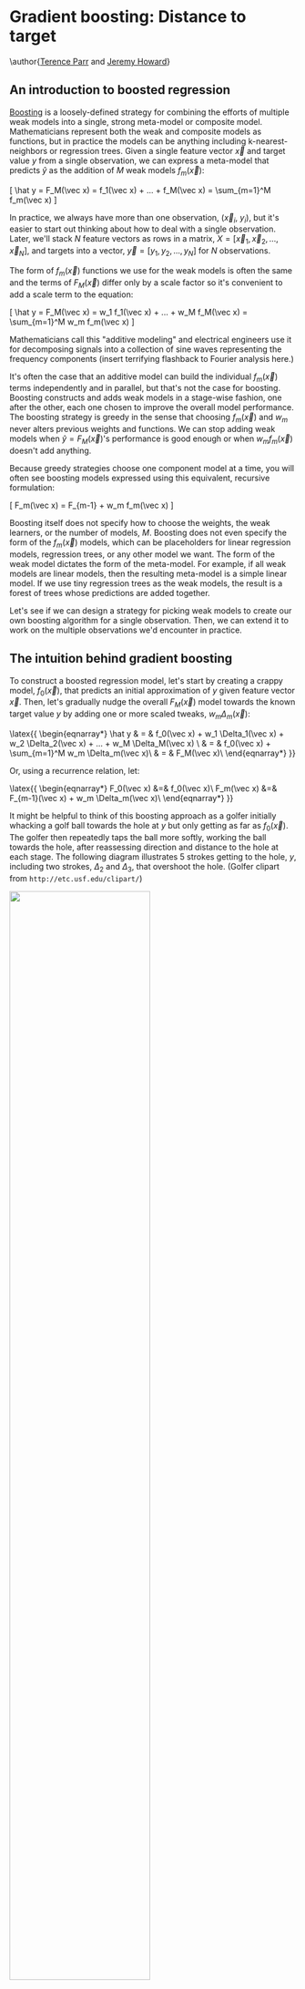 # Gradient boosting: Distance to target

\author{[Terence Parr](http://parrt.cs.usfca.edu) and [Jeremy Howard](http://www.fast.ai/about/#jeremy)}

## An introduction to boosted regression

[Boosting](https://en.wikipedia.org/wiki/Boosting_\(meta-algorithm\)) is a loosely-defined strategy for combining the efforts of multiple weak models into a single, strong meta-model or composite model.   Mathematicians represent both the weak and composite models as functions, but in practice the models can be anything including k-nearest-neighbors or   regression trees. Given a single feature vector $\vec x$ and target value $y$ from a single observation, we can express a meta-model that predicts $\hat y$ as the addition of $M$ weak models $f_m(\vec x)$:

\[
\hat y = F_M(\vec x) = f_1(\vec x) + ...  + f_M(\vec x) = \sum_{m=1}^M f_m(\vec x)
\]

In practice, we always have more than one observation, ($\vec x_i$, $y_i$), but it's easier to start out thinking about how to deal with a single observation. Later, we'll stack $N$ feature vectors as rows in a matrix, $X = [\vec x_1, \vec x_2, ..., \vec x_N]$, and targets into a vector, $\vec y = [y_1, y_2, ..., y_N]$ for $N$ observations.

The form of $f_m(\vec x)$ functions we use for the weak models is often the same and the terms of $F_M(\vec x)$ differ only by a scale factor so it's convenient to add a scale term to the equation:

\[
\hat y = F_M(\vec x) = w_1 f_1(\vec x) + ...  + w_M f_M(\vec x) = \sum_{m=1}^M w_m f_m(\vec x)
\]

Mathematicians call this "additive modeling" and electrical engineers use it for decomposing signals into a collection of sine waves representing the frequency components (insert terrifying flashback to Fourier analysis here.) 

It's often the case that an additive model can build the individual $f_m(\vec x)$ terms independently and in parallel, but that's not the case for boosting. Boosting constructs and adds weak models in a stage-wise fashion, one after the other, each one chosen to improve the overall model performance. The boosting strategy is greedy in the sense that choosing $f_m(\vec x)$ and $w_m$ never alters previous weights and functions. We can stop adding weak models when $\hat y = F_M(\vec x)$'s performance is good enough or when $w_m f_m(\vec x)$ doesn't add anything.  <!-- When we care about distinguishing between the various $\hat y$ for different values of $M$, we can use $\hat y^{(i)}$ to represent $F_m(\vec x)$. (We can't use the simpler notation $\hat y_m$ because that means target value $i$ within the $\hat {\vec y}$ vector.)-->

Because greedy strategies choose one component model at a time, you will often see boosting models expressed using this equivalent, recursive formulation:

\[
F_m(\vec x) = F_{m-1} + w_m f_m(\vec x)
\]

Boosting itself does not specify how to choose the weights, the weak learners, or the number of models, $M$.   Boosting does not even specify the form of the $f_m(\vec x)$ models, which can be placeholders for linear regression models, regression trees, or any other model we want.  The form of the weak model dictates the form of the meta-model. For example, if all weak models are linear models, then the resulting meta-model is a simple linear model. If we use tiny regression trees as the weak models, the result is a forest of trees whose predictions are added together.

Let's see if we can design a strategy for picking weak models to create our own boosting algorithm for a single observation. Then, we can extend it to work on the multiple observations we'd encounter in practice.

## The intuition behind gradient boosting

To construct a boosted regression model, let's start by creating a crappy model, $f_0(\vec x)$, that predicts an initial approximation of $y$ given feature vector $\vec x$. Then, let's gradually nudge the overall $F_M(\vec x)$ model towards the known target value $y$ by adding one or more scaled tweaks, $w_m \Delta_m(\vec x)$:

\latex{{
\begin{eqnarray*}
\hat y & = & f_0(\vec x) + w_1 \Delta_1(\vec x) + w_2 \Delta_2(\vec x) + ...  + w_M \Delta_M(\vec x) \\
 & = & f_0(\vec x) + \sum_{m=1}^M w_m \Delta_m(\vec x)\\
 & = & F_M(\vec x)\\
\end{eqnarray*}
}}

Or, using a recurrence relation, let:

\latex{{
\begin{eqnarray*}
F_0(\vec x) &=& f_0(\vec x)\\
F_m(\vec x) &=& F_{m-1}(\vec x) + w_m \Delta_m(\vec x)\\
\end{eqnarray*}
}}

It might be helpful to think of this boosting approach as a golfer initially whacking a golf ball towards the hole at $y$ but only getting as far as $f_0(\vec x)$. The golfer then repeatedly taps the ball more softly, working the ball towards the hole, after reassessing direction and distance to the hole at each stage. The following diagram illustrates 5 strokes getting to  the hole, $y$, including two strokes, $\Delta_2$ and $\Delta_3$, that overshoot the hole. (Golfer clipart from `http://etc.usf.edu/clipart/`)

<img src="images/golf-dir-vector.png" width="70%">

After the initial stroke, the golfer determines the appropriate nudge by computing the  difference between $y$ and the first approximation, $y - F_0(\vec x)$. (We can let $\vec x$ be the hole number 1-18, but it doesn't really matter since we're only working with one observation for illustration purposes.) This difference is usually called the *residual* or *residual vector*, but it's helpful for gradient boosting to think of this as the vector pointing from the current $\hat y$, $F_m(\vec x)$, prediction to the true $y$.  (In the <a href="L1-loss.html">second article</a>, we will look at just the sign of the direction, not magnitude; we'll call that the *sign vector* to distinguish from the residual vector.) Using the residual vector as our nudge, means training $\Delta_m (\vec x)$ on value $y - F_{m-1}(\vec x)$ for our base weak models.  As with any machine learning model, our $\Delta_m$ models will not have perfect recall and precision, so we should expect $\Delta_m$ to give a noisy prediction instead of exactly $y - F_{m-1}(\vec x)$. 

As an example, let's say that the hole is at $y$=100 yards, $f_0(\vec x)=70$, and all of our weights are $w_m = 1$. Manually boosting, we might see a sequence like the following, depending on the imprecise $\Delta_m$ strokes made by the golfer:

\latex{{
{\small
\begin{tabular}[t]{llll}
{\bf Boosted}&{\bf Model}&{\bf Train} $\Delta_m$&{\bf Noisy}\\
{\bf Model} & {\bf Output} $\hat y$ & {\bf on} $y - \hat y$ & {\bf Prediction} $\Delta_m$\\
\hline
$F_0$ & 70 & 100-70=30 & $\Delta_1$ = 15\\
$F_1 = F_0 + \Delta_1$ & 70+15=85 & 100-85=15 & $\Delta_2$ = 20 \\
$F_2 = F_1 + \Delta_2$ & 85+20=105 & 100-105={\bf -5} & $\Delta_3$ = {\bf -10} \\
$F_3 = F_2 + \Delta_3$ & 105-10=95 & 100-95=5 & $\Delta_4$ = 5 \\
$F_4 = F_3 + \Delta_4$ & 95+5=100 & &  \\
\end{tabular}
}
}}

A GBM implementation would have to choose weights, $w_m$, appropriately to make sure $\hat y$ converges on $y$ instead of oscillating back and forth forever, among other things. An overall learning rate variable, $\eta$, is also typically used to speed up or slow down the overall approach of $\hat y$ to $y$, which also helps to alleviate oscillation. (Ideally, the jumps would shorten as we approach.)

To show how flexible this technique is, consider training the weak models on just the direction of $y$, rather than the magnitude and direction of $y$. In other words, we would train the $\Delta_m (\vec x)$ on $sign(y - \hat y)$, not $y - \hat y$. The $sign(z)$ (or $sgn(z)$) function expresses the direction as one of $\{-1, 0, +1\}$. We'd have to change how we pick the weights, but both $sign(y - \hat y)$ and $y - \hat y$ point us in the right direction. 

For the single observation case, both final $F_M$ models would converge to the same value, but that's not the case for multiple observations. In the general case, these two direction vector definitions lead the overall model to converge on different predicted target $\hat {\vec y}$ columns; naturally, their hops through the predicted values would also be different. In <a href="descent.html">Gradient boosting performs gradient descent</a>, we'll show that these two direction vector definitions are optimizing different measures of model performance.

If you understand this golfer example, then you understand the key intuition behind boosting for regression, at least for a single observation.  Yup, that's it. Of course, we don't have the tools yet to prove this model converges on a useful approximation $\hat y$ or even that it terminates, but we wanted to show that the GBM idea itself is not hard to grok.

There are several things to reinforce before moving on:

<ul>
	<li>The weak models learn residual **vectors** with direction information, not just magnitudes.
	<li>The initial model $f_0(\vec x)$ is trying to learn $y$ given $\vec x$, but the $\Delta_m (\vec x)$ tweaks are trying to learn residual vectors given $\vec x$.
	<li>All weak models, $f_0(\vec x)$ and $\Delta_m(\vec x)$, train on the original feature vector $\vec x$.
	<li>Two common direction vector choices are $y-F_{m-1}(\vec x)$ and $sign(y-F_{m-1}(\vec x))$.
</ul>

Let's walk through a concrete example to see what gradient boosting looks like on more than one observation.

## Gradient boosting regression by example

Imagine that we have square footage data on five apartments and their rent prices in dollars per month as our training data:

<pyeval label="examples" hide=true>
import pandas as pd
import matplotlib.pyplot as plt
from matplotlib import rc
import matplotlib
import numpy as np
from scipy.optimize import minimize_scalar
from sklearn.metrics import mean_squared_error, mean_absolute_error
#rc('text', usetex=True)
matplotlib.rcParams['mathtext.fontset'] = 'cm'
matplotlib.rcParams['mathtext.rm'] = 'serif'
matplotlib.rc('xtick', labelsize=13) 
matplotlib.rc('ytick', labelsize=13) 

bookcolors = {'crimson': '#a50026', 'red': '#d73027', 'redorange': '#f46d43',
              'orange': '#fdae61', 'yellow': '#fee090', 'sky': '#e0f3f8', 
              'babyblue': '#abd9e9', 'lightblue': '#74add1', 'blue': '#4575b4',
              'purple': '#313695'}

def draw_vector(ax, x, y, dx, dy, yrange):
    ax.plot([x,x+dx], [y,y+dy], c='r', linewidth=.8)
    ay = y+dy
    yrange *= 0.03
    ad = -yrange if dy>=0 else yrange
    ax.plot([x+dx-4,x+dx], [ay+ad,ay], c='r', linewidth=.8)
    ax.plot([x+dx,x+dx+4], [ay,ay+ad], c='r', linewidth=.8)
</pyeval>

<pyeval label="examples" output="df" hide=true>
def data():
    df = pd.DataFrame(data={"sqfeet":[700,950,800,900,750]})
    df["rent"] = pd.Series([1125,1350,1135,1300,1150])
    df = df.sort_values('sqfeet')
    return df

df = data()
</pyeval>

where row $i$ is an observation with one-dimensional feature vector $\vec x_i$ (bold $\vec x$) and target value $y_i$. Matrix $X = [\vec x_1, \vec x_2, ..., \vec x_n]$ holds all  feature vectors and $\vec y$ (bold $\vec y$) is the entire `rent` column $\vec y = [y_1, y_2, ..., y_n]$. $F_m(\vec x_i)$ yields a predicted value but $F_m(X)$ yields a predicted target vector, one value for each $\vec x_i$.

From this data, we'd like to build a GBM to predict rent price given square footage. To move towards $\vec y$ from any $\hat {\vec y}$, we can use any direction vector we want, but let's start with $\vec y-\hat{\vec y}$. Then, in [Heading in the right direction](L1-loss.html), we'll see how it also works for $sign(\vec y-\hat{\vec y})$.

Let's use the mean (average) of the rent prices as our initial model: $F_0(\vec x_i)$ = $f_0(\vec x_i)$ = 1200 for all $i$: $F_0(X) = 1200$. Once we have $F_0$, we compute $F_1$ by subtracting the previous estimate from the target, $\vec y - F_0$:

<pyeval label="examples" hide=true>
def stub_predict(x_train, y_train, split):
    left = y_train[x_train<split]
    right = y_train[x_train>split]
    lmean = np.mean(left)
    rmean = np.mean(right)    
    return [lmean if x<split else rmean for x in x_train]

eta = 0.70
splits = [None,850, 850, 925] # manually pick them
stages = 4

def boost(df, xcol, ycol, splits, eta, stages):
    """
    Update df to have direction_i, delta_i, F_i.
    Return MSE, MAE
    """
    f0 = df[ycol].mean()
    df['F0'] = f0

    for s in range(1,stages):
        df[f'dir{s}'] = df[ycol] - df[f'F{s-1}']
        df[f'delta{s}'] = stub_predict(df[xcol], df[f'dir{s}'], splits[s])
        df[f'F{s}'] = df[f'F{s-1}'] + eta * df[f'delta{s}']

    mse = [mean_squared_error(df[ycol], df['F'+str(s)]) for s in range(stages)]
    mae = [mean_absolute_error(df[ycol], df['F'+str(s)]) for s in range(stages)]
    return mse, mae

mse,mae = boost(df, 'sqfeet', 'rent', splits, eta, stages)
</pyeval>

<!--
<pyeval label="examples" hide=true>
# manually print table in python
# for small phone, make 2 tables
for i in range(len(df)):
    print( " & ".join([f"{int(v)}" for v in df.iloc[i,0:4]]), r"\\")

print
for i in range(len(df)):
    print( " & ".join([f"{int(v)}" for v in df.iloc[i,4:]]), r"\\")
	
print("F0 MSE", mean_squared_error(df.rent, df.F0), "MAE", mean_absolute_error(df.rent, df.F0))
print("F1 MSE", mean_squared_error(df.rent, df.F1), "MAE", mean_absolute_error(df.rent, df.F1))
print("F2 MSE", mean_squared_error(df.rent, df.F2), "MAE", mean_absolute_error(df.rent, df.F2))
print("F3 MSE", mean_squared_error(df.rent, df.F3), "MAE", mean_absolute_error(df.rent, df.F3))
</pyeval>
-->

\latex{{
{\small
\begin{tabular}[t]{rrrr}
{\bf sqfeet} & {\bf rent} & $F_0$ & $\vec y-F_0$ \\
\hline
700 & 1125 & 1212 & -87 \\
750 & 1150 & 1212 & -62 \\
800 & 1135 & 1212 & -77 \\
900 & 1300 & 1212 & 88 \\
950 & 1350 & 1212 & 138 \\
\end{tabular}
}
}}

The last column shows not only the direction but the magnitude of the difference between where we are, $F_0(X)$, and where we want to go, $\vec y$. The red vectors in the following diagram are a visualization of the residual vectors from our initial model to the rent target values.

<pyfig label=examples hide=true width="35%">
f0 = df.rent.mean()
fig, ax = plt.subplots(nrows=1, ncols=1, figsize=(4, 2.5), sharex=True)
plt.tight_layout()
ax.plot(df.sqfeet,df.rent,'o', linewidth=.8, markersize=4)
ax.plot([df.sqfeet.min()-10,df.sqfeet.max()+10], [f0,f0],
         linewidth=.8, linestyle='--', c='k')
ax.set_xlim(df.sqfeet.min()-10,df.sqfeet.max()+10)
ax.text(815, f0+15, r"$f_0({\bf x})$", fontsize=20)

ax.set_ylabel(r"Rent ($y$)", fontsize=14)
ax.set_xlabel(r"SqFeet (${\bf x}$)", fontsize=14)

# draw arrows
for x,y,yhat in zip(df.sqfeet,df.rent,df.F0):
    draw_vector(ax, x, yhat, 0, y-yhat, df.rent.max()-df.rent.min())

plt.show() 
</pyfig>

Next, we train a weak model, $\Delta_1$, to predict that  residual vector. A perfect model, $\Delta_1$, would yield exactly $\vec y-F_0(X)$, meaning that we'd be done after one step since $F_1(X)$ would be $F_1(X) = F_0(X) + \vec y - F_0(X)$, or just $\vec y$. Because it imperfectly captures that difference, $F_1(X)$ is still not quite $\vec y$, so we need to keep going for a few stages. To keep things simple, we can use a weight of $w_m$ = 1 everywhere so that our recurrence relation for all feature vectors looks like:

\[
F_m(X) = F_{m-1}(X) + \eta \Delta_m(X)
\]

We use a learning rate of $\eta = 0.7$ because of an experiment shown below, so $F_1 = F_0 + 0.7  \Delta_1$, $F_2 = F_1 + 0.7  \Delta_2$, and so on. The following table summarizes the intermediate values of the various key "players":

\latex{{
{\small
\begin{tabular}[t]{rrrrrrrr}
$\Delta_1$ & $F_1$ & $\vec y$-$F_1$ & $\Delta_2$ & $F_2$ & $\vec y$ - $F_2$ & $\Delta_3$ & $F_3$\\
\hline
-75 & 1159 & -34 & -22 & 1143 & -18 & -8 & 1137 \\
-75 & 1159 & -9 & -22 & 1143 & 6 & -8 & 1137 \\
-75 & 1159 & -24 & -22 & 1143 & -8 & -8 & 1137 \\
113 & 1291 & 8 & 33 & 1314 & -14 & -8 & 1308 \\
113 & 1291 & 58 & 33 & 1314 & 35 & 35 & 1339 \\
\end{tabular}
}
}}

It helps to keep in mind that we are always training on the direction vector $\vec y - F_{m-1}$ but get imperfect model $\Delta_m$. The best way to visualize the learning of $\vec y-F_{m-1}$ residual vectors by weak models, $\Delta_m$, is by looking at the residual vectors and model predictions horizontally on the same scale Y-axis:

<pyfig label=examples hide=true width="90%">
def draw_stub(ax, x_train, y_train, y_pred, split, stage):
    line1, = ax.plot(x_train, y_train, 'o',
                     markersize=4,
                     label=f"$y-F_{stage-1}$")
    label = r"$\Delta_"+str(stage)+r"({\bf x})$"
    left = y_pred[x_train<split]
    right = y_pred[x_train>split]
    lmean = np.mean(left)
    rmean = np.mean(right)
    line2, = ax.plot([x_train.min()-10,split], [lmean,lmean],
             linewidth=.8, linestyle='--', c='k', label=label)
    ax.plot([split,x_train.max()+10], [rmean,rmean],
             linewidth=.8, linestyle='--', c='k')
    ax.plot([split,split], [lmean,rmean],
             linewidth=.8, linestyle='--', c='k')
    ax.plot([x_train.min()-10,x_train.max()+10], [0,0],
             linewidth=.8, linestyle=':', c='k')
    ax.legend(handles=[line1,line2], fontsize=16,
              loc='upper left', 
              labelspacing=.1,
              handletextpad=.2,
              handlelength=.7,
              frameon=True)

def draw_residual(ax, x_train, y_train, y_hat):
    for x,y,yhat in zip(x_train, y_train, y_hat):
        draw_vector(ax, x, yhat, 0, y-yhat, df.rent.max()-df.rent.min())

fig, axes = plt.subplots(nrows=1, ncols=3, figsize=(10, 3.5), sharey=True)

axes[0].set_ylabel(r"$y-\hat y$", fontsize=20)
for a in range(3):
    axes[a].set_xlabel(r"SqFeet", fontsize=14)
    axes[a].set_xlim(df.sqfeet.min()-10,df.sqfeet.max()+10)
    
draw_stub(axes[0], df.sqfeet, df.dir1, df.delta1, splits[1], stage=1)
#draw_residual(axes[0], df.sqfeet,df.dir1,df.delta1)

draw_stub(axes[1], df.sqfeet, df.dir2, df.delta2, splits[2], stage=2)
#draw_residual(axes[1], df.sqfeet,df.dir2,df.delta2)

draw_stub(axes[2], df.sqfeet, df.dir3, df.delta3, splits[3], stage=3)
#draw_residual(axes[2], df.sqfeet,df.dir3,df.delta3)

plt.tight_layout()
plt.show()
</pyfig>

The blue dots are the residual vector elements used to train $\Delta_m$ weak models, the dashed lines are the predictions made by $\Delta_m$, and the dotted line is the origin at 0. The predictions are step functions because we've used a *regression tree stub* as our base weak model with manually-selected split points (850, 850, and 925). Here are the three stubs implementing our $\Delta_m$ weak models:

<img src="images/stubs-mse.svg" width="90%">

<aside title="Regression tree stubs">
A regression tree stub is a regression tree with a single root and two children that splits on a single variable, which is what we have here, at a single threshold. (If we had more than a single value in our feature vectors, we'd have to build a taller tree that tested more variables; to avoid over fitting, we don't want very tall trees, however.) If a test value is less than the threshold, the model yields the average of the training samples in the left leaf. If the test value is greater than or equal to the threshold, the model yields the average of the train examples in the right leaf. 

\todo{why those splits?}

</aside>

The composite model sums together all of the weak models so let's visualize the sum of the weak models:

<pyeval label=examples hide=true>
eta = 0.7
df = data()
mse,mae = boost(df, 'sqfeet', 'rent', splits, eta, stages)
df = data()
mse,mae = boost(df, 'sqfeet', 'rent', splits, 0.7, stages)
df['deltas12'] = eta * df[['delta1','delta2']].sum(axis=1)
df['deltas123'] = eta * df[['delta1','delta2','delta3']].sum(axis=1)
df['deltas'] = eta * df[['delta1','delta2','delta3']].sum(axis=1) # sum deltas
</pyeval>

<pyfig label=examples hide=true width="32%">
fig, ax = plt.subplots(nrows=1, ncols=1, figsize=(4, 3))

# plot deltas
line1, = ax.plot(df.sqfeet,df.dir1, 'o', label=r'$y-f_0$')

prevx = np.min(df.sqfeet)
prevy = 0
splitys = []
for s in splits[1:]:
    if s>prevx: # ignore splits at same spot for plotting
        y = np.mean(df.deltas[(df.sqfeet>prevx)&(df.sqfeet<=s)]) # all same, get as one
        splitys.append(y)
        #print(prevx,s,"=>",y)
        ax.plot([prevx,s], [y,y], linewidth=.8, linestyle='--', c='k')
    # draw verticals
    prevx = s
    prevy = y

last = np.max(df.sqfeet)
y = np.mean(df.deltas[(df.sqfeet>prevx)&(df.sqfeet<=last)]) # all same, get as one
#print(prev,last,"=>",y)
splitys.append(y)
line2, = ax.plot([prevx,last], [y,y], linewidth=.8, linestyle='--', c='k',
                label=r"$\eta (\Delta_1+\Delta_2+\Delta_3)$")

ax.plot([splits[1],splits[1]], [splitys[0], splitys[1]], linewidth=.8, linestyle='--', c='k')
ax.plot([splits[3],splits[3]], [splitys[1], splitys[2]], linewidth=.8, linestyle='--', c='k')
ax.plot([s,s], [prevy,y], linewidth=.8, linestyle='--', c='k')

ax.set_ylabel(r"Sum $\Delta_i$ models", fontsize=16)
ax.set_xlabel(r"SqFeet", fontsize=14)

ax.set_yticks([-100,-50,0,50,100,150])
ax.set_xticks([700,800,900])

ax.legend(handles=[line1,line2], fontsize=15,
          loc='center left', 
          labelspacing=0,
          handletextpad=.1,
          handlelength=.7,
          frameon=True)

plt.tight_layout()
plt.show()
</pyfig>

If we add all of those weak models to the initial $f_0$ average model, we see that the full composite model is a very good predictor of the actual rent values:

<pyfig label=examples hide=true width="90%">
# Hideous manual computation of composite graph but...

fig, axes = plt.subplots(nrows=1, ncols=3, figsize=(11, 3), sharey=True)

def gety(df,stage,a,b):
    if stage==1:
        return np.mean(df.F0+df.delta1[(df.sqfeet>a)&(df.sqfeet<=b)])
    if stage==2:
        return np.mean(df.F0+df.deltas12[(df.sqfeet>a)&(df.sqfeet<=b)])
    if stage==3:
        return np.mean(df.F0+df.deltas123[(df.sqfeet>a)&(df.sqfeet<=b)])
    return None
    
def plot_composite(ax,stage):
    # plot deltas
    line1, = ax.plot(df.sqfeet,df.rent, 'o', label=r'$y$')

    prevx = np.min(df.sqfeet)
    prevy = df.F0
    splitys = []
    for s in splits[1:]:
        if s>prevx: # ignore splits at same spot for plotting
#             y = np.mean(df.F0+df[f'delta{stage}'][(df.sqfeet>prevx)&(df.sqfeet<=s)]) # all same, get as one
            y = gety(df,stage,prevx,s)
#             print(prevx,s,"=>",y)
            splitys.append(y)
            ax.plot([prevx,s], [y,y], linewidth=.8, linestyle='--', c='k')
        # draw verticals
        prevx = s
        prevy = y

    last = np.max(df.sqfeet)
    y = gety(df,stage,prevx,last)
#     y = np.mean(df.F0+df[f'delta{stage}'][(df.sqfeet>prevx)&(df.sqfeet<=last)]) # all same, get as one
    #print(prev,last,"=>",y)
    splitys.append(y)
    line2, = ax.plot([prevx,last], [y,y], linewidth=.8, linestyle='--', c='k')

    ax.plot([splits[1],splits[1]], [splitys[0], splitys[1]], linewidth=.8, linestyle='--', c='k')
    ax.plot([splits[3],splits[3]], [splitys[1], splitys[2]], linewidth=.8, linestyle='--', c='k')
    ax.plot([s,s], [prevy,y], linewidth=.8, linestyle='--', c='k')

    ax.set_xlabel(r"SqFeet", fontsize=14)

    #ax.set_yticks(np.arange(1150,1351,50))

ax = axes[0]
ax.set_ylabel(r"Rent", fontsize=14)
plot_composite(ax,1)
ax.legend(handles=[line2], fontsize=16,
          loc='center left', 
          labelspacing=.1,
          handletextpad=.2,
          handlelength=.7,
          frameon=True,
          labels=[r"$f_0 + \eta \Delta_1$"])

ax = axes[1]
plot_composite(ax,2)
ax.legend(handles=[line2], fontsize=16,
          loc='center left', 
          labelspacing=.1,
          handletextpad=.2,
          handlelength=.7,
          frameon=True,
          labels=[r"$f_0 + \eta (\Delta_1 + \Delta_2)$"])

ax = axes[2]
plot_composite(ax,3)
ax.legend(handles=[line2], fontsize=16,
          loc='center left', 
          labelspacing=.1,
          handletextpad=.2,
          handlelength=.7,
          frameon=True,
          labels=[r"$f_0 + \eta (\Delta_1 + \Delta_2 + \Delta_3)$"])

plt.tight_layout()
plt.show()
</pyfig>

Let's turn to the hyper-parameters now.  We used weight $w_m = 1$ in this manually-computed example, but a real implementation would choose the optimal weights so that each $w_m \Delta_m(\vec x)$ term minimized the mean squared error, $\sum_i^N(y_i - F_m(\vec x_i))^2$, of model $F_m$ across all $N$ observations. 

The primary value of the learning rate, or "*shrinkage*" as some papers call it, is to reduce overfitting of the overall model. As Chen and Guestrin say in [XGBoost: A Scalable Tree Boosting System](https://arxiv.org/pdf/1603.02754.pdf), "*shrinkage reduces the influence of each individual tree and leaves space for future trees to improve the model.*"  There are a number of articles on the web about tuning the learning rate and other hyper-parameters, such as Jason Brownlee's [Tune Learning Rate for Gradient Boosting with XGBoost in Python](https://machinelearningmastery.com/tune-learning-rate-for-gradient-boosting-with-xgboost-in-python).  The following graph shows how the mean squared error changes as we add more weak models, illustrated with a few different learning rates.  

<pyeval label="examples" hide=true>
# Compute MSE
stages = 4
df = data() # fresh data

df_mse = pd.DataFrame(data={"stage":range(stages)})

for eta in np.arange(.5, 1, .1):
    mse,mae = boost(df, 'sqfeet', 'rent', splits, eta, stages)
    df_mse[f'mse_{eta:.2f}'] = mse

mse = [mean_squared_error(df.rent, df[f'F{s}']) for s in range(4)]
df_mse
</pyeval>

<pyfig label=examples hide=true width="45%">
fig, ax = plt.subplots(nrows=1, ncols=1, figsize=(6, 4), sharex=True)

maxy = 1500

max_eta = 1
min_eta = .5
mins = []
for eta in np.arange(min_eta, max_eta, .1):
    mins.append( np.min(df_mse[f'mse_{eta:.2f}']) )

print (mins)
min_eta_index = np.argmin(mins)
print("Best index is ", min_eta_index, list(np.arange(min_eta, max_eta, .1))[min_eta_index])

i = 0
for eta in np.arange(min_eta, max_eta, .1):
    color = 'grey'
    lw = .8
    ls = ':'
    if i==min_eta_index:
        color = bookcolors['blue']
        lw = 1.7
        ls = '-'
    ax.plot(df_mse.stage,df_mse[f'mse_{eta:.2f}'],
            linewidth=lw,
            linestyle=ls,
            c=color)
    xloc = 1.2
    yloc = (df_mse[f'mse_{eta:.2f}'].values[1] + df_mse[f'mse_{eta:.2f}'].values[2])/2
    if yloc>maxy:
        yloc = maxy-100
        xloc +=  .5
    ax.text(xloc, yloc, f"$\\eta={eta:.1f}$",
            fontsize=16)
    i += 1

plt.axis([0,stages-1,0,maxy])

ax.set_ylabel(r"Mean Squared Error", fontsize=16)
ax.set_xlabel(r"Number of stages $M$", fontsize=16)
ax.set_title(r'Effect of learning rate $\eta$ on MSE of $F_M({\bf x})$', fontsize=16)
ax.set_xticks(range(0,stages))

plt.tight_layout()
plt.show()
</pyfig>

Ultimately, we picked $\eta=0.7$ as it looked like it reaches the minimum error at stage $M=3$.

The idea of using a learning rate to reduce overfitting in models that optimize cost functions to learn, such as deep learning neural networks, is very common. Rather than using a constant learning rate, though, we can start the learning rate out energetically and gradually slow it down as the model approaches optimality; this proves very effective in practice.
